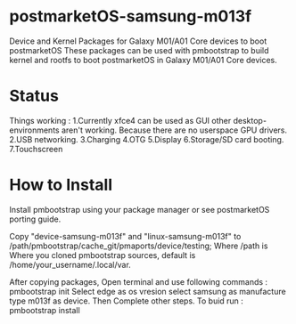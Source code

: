 # postmarketOS-samsung-m013f
Device and Kernel Packages for Galaxy M01/A01 Core devices to boot postmarketOS
These packages can be used with pmbootstrap to build kernel and rootfs to boot postmarketOS
in Galaxy M01/A01 Core devices.

# Status
Things working :
1.Currently xfce4 can be used as GUI other desktop-environments aren't working. Because there are no userspace GPU drivers.
2.USB networking.
3.Charging
4.OTG
5.Display
6.Storage/SD card booting.
7.Touchscreen

# How to Install
Install pmbootstrap using your package manager or see postmarketOS porting guide.

Copy "device-samsung-m013f" and "linux-samsung-m013f" to /path/pmbootstrap/cache_git/pmaports/device/testing; Where /path is Where you cloned pmbootstrap sources, default is /home/your_username/.local/var.

After copying packages, Open terminal and use following commands :
pmbootstrap init
Select edge as os vresion
select samsung as manufacture
type m013f as device.
Then Complete other steps.
To buid run :
pmbootstrap install
